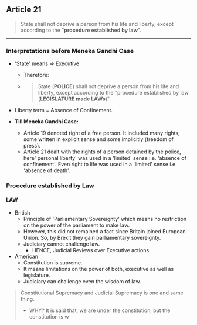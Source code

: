 ## Article 21
 > State shall not deprive a person from his life and liberty, except according to the "**procedure established by law**".
---
### Interpretations before Meneka Gandhi Case
- 'State' means => Executive
	- Therefore: 
	- > State (**POLICE**) shall not deprive a person from his life and liberty, except according to the "procedure established by law (**LEGISLATURE made LAWs**)".
- Liberty term = Absence of Confinement.
 
- **Till Meneka Gandhi Case:** 
	- Article 19 denoted right of a free person. It included many rights, some written in explicit sense and some implicitly (freedom of press). 
	- Article 21 dealt with the rights of a person detained by the police, here' personal liberty' was used in a 'limited' sense i.e. 'absence of confinement'. Even right to life was used in a 'limited' sense i.e. 'absence of death'.

### Procedure established by Law

#### LAW
- British
	- Principle of 'Parliamentary Sovereignty' which means no restriction on the power of the parliament to make law.
	- However, this did not remained a fact since Britain joined European Union. So, by Brexit they gain parliamentary sovereignty.
	- Judiciary cannot challenge law. 
		- HENCE, Judicial Reviews over Executive actions.
- American
	- Constitution is supreme.
	- It means limitations on the power of both, executive as well as legislature.
	- Judiciary can challenge even the wisdom of law. 

> Constitutional Supremacy and Judicial Supremacy is one and same thing.
> - WHY? It is said that, we are under the constitution, but the constitution is w
